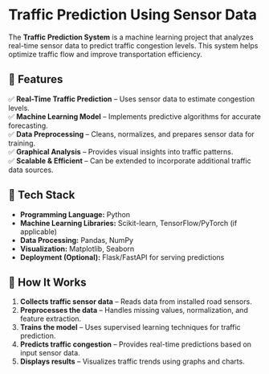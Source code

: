 # Traffic Prediction Using Sensor Data

The **Traffic Prediction System** is a machine learning project that analyzes real-time sensor data to predict traffic congestion levels. This system helps optimize traffic flow and improve transportation efficiency.

## 🔹 Features

✅ **Real-Time Traffic Prediction** – Uses sensor data to estimate congestion levels.  
✅ **Machine Learning Model** – Implements predictive algorithms for accurate forecasting.  
✅ **Data Preprocessing** – Cleans, normalizes, and prepares sensor data for training.  
✅ **Graphical Analysis** – Provides visual insights into traffic patterns.  
✅ **Scalable & Efficient** – Can be extended to incorporate additional traffic data sources.  

## 🔹 Tech Stack

- **Programming Language:** Python  
- **Machine Learning Libraries:** Scikit-learn, TensorFlow/PyTorch (if applicable)  
- **Data Processing:** Pandas, NumPy  
- **Visualization:** Matplotlib, Seaborn  
- **Deployment (Optional):** Flask/FastAPI for serving predictions  

## 🔹 How It Works

1. **Collects traffic sensor data** – Reads data from installed road sensors.  
2. **Preprocesses the data** – Handles missing values, normalization, and feature extraction.  
3. **Trains the model** – Uses supervised learning techniques for traffic prediction.  
4. **Predicts traffic congestion** – Provides real-time predictions based on input sensor data.  
5. **Displays results** – Visualizes traffic trends using graphs and charts.  

